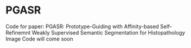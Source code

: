 # PGASR
Code for paper: PGASR: Prototype-Guiding with Affinity-based Self-Refinemnt Weakly Supervised Semantic Segmentation for Histopathology Image
Code will come soon
